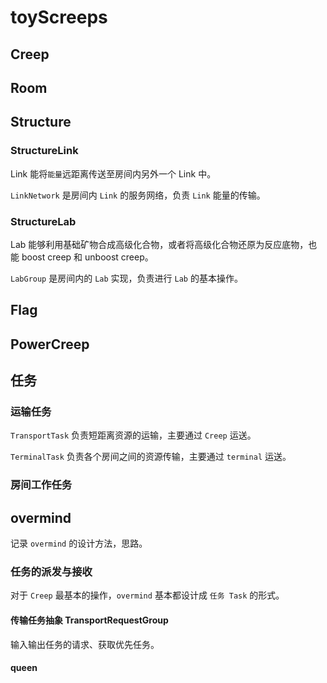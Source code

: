 # toyScreeps

## Creep

## Room

## Structure

### StructureLink

Link 能将`能量`远距离传送至房间内另外一个 Link 中。

`LinkNetwork` 是房间内 `Link` 的服务网络，负责 `Link` 能量的传输。

### StructureLab

Lab 能够利用基础矿物合成高级化合物，或者将高级化合物还原为反应底物，也能 boost creep 和 unboost creep。

`LabGroup` 是房间内的 `Lab` 实现，负责进行 `Lab` 的基本操作。

## Flag

## PowerCreep

## 任务

### 运输任务

`TransportTask` 负责短距离资源的运输，主要通过 `Creep` 运送。

`TerminalTask` 负责各个房间之间的资源传输，主要通过 `terminal` 运送。

### 房间工作任务

## overmind

记录 `overmind` 的设计方法，思路。

### 任务的派发与接收

对于 `Creep` 最基本的操作，`overmind` 基本都设计成 `任务 Task` 的形式。

#### 传输任务抽象 TransportRequestGroup

输入输出任务的请求、获取优先任务。

#### queen
